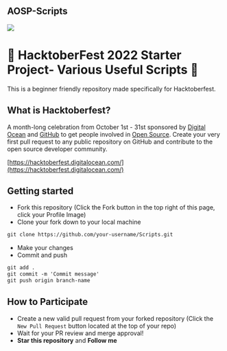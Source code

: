 ## AOSP-Scripts
<img src="https://hacktoberfest.com/_next/static/media/opengraph.da6e44c0.png">

# 🎃 HacktoberFest 2022 Starter Project- Various Useful Scripts 🎃

This is a beginner friendly repository made specifically for Hacktoberfest.

## What is Hacktoberfest?

A month-long celebration from October 1st - 31st sponsored by [Digital Ocean](https://hacktoberfest.digitalocean.com/) and [GitHub](https://github.com/blog/2433-celebrate-open-source-this-october-with-hacktoberfest) to get people involved in [Open Source](https://github.com/open-source). Create your very first pull request to any public repository on GitHub and contribute to the open source developer community.

[https://hacktoberfest.digitalocean.com/](https://hacktoberfest.digitalocean.com/)

## Getting started

- Fork this repository (Click the Fork button in the top right of this page, click your Profile Image)
- Clone your fork down to your local machine

```markdown
git clone https://github.com/your-username/Scripts.git
```

- Make your changes
- Commit and push

```markdown
git add .
git commit -m 'Commit message'
git push origin branch-name
```

## How to Participate

- Create a new valid pull request from your forked repository (Click the `New Pull Request` button located at the top of your repo)
- Wait for your PR review and merge approval!
- **Star this repository** and **Follow me**
